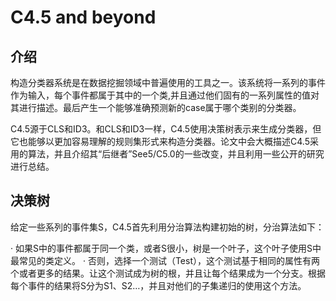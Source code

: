 # C4.5 and beyond
## 介绍
构造分类器系统是在数据挖掘领域中普遍使用的工具之一。该系统将一系列的事件作为输入，每个事件都属于其中的一个类,并且通过他们固有的一系列属性的值对其进行描述。最后产生一个能够准确预测新的case属于哪个类别的分类器。

C4.5源于CLS和ID3。和CLS和ID3一样，C4.5使用决策树表示来生成分类器，但它也能够以更加容易理解的规则集形式来构造分类器。论文中会大概描述C4.5采用的算法，并且介绍其“后继者”See5/C5.0的一些改变，并且利用一些公开的研究进行总结。
## 决策树
给定一些系列的事件集S，C4.5首先利用分治算法构建初始的树，分治算法如下：

· 如果S中的事件都属于同一个类，或者S很小，树是一个叶子，这个叶子使用S中最常见的类定义。
· 否则，选择一个测试（Test），这个测试基于相同的属性有两个或者更多的结果。让这个测试成为树的根，并且让每个结果成为一个分支。根据每个事件的结果将S分为S1、S2…，并且对他们的子集递归的使用这个方法。
